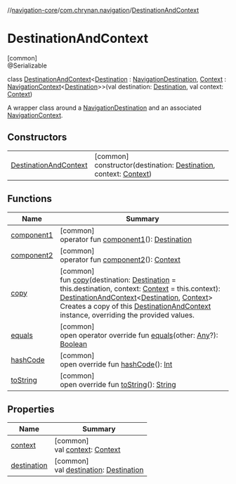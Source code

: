 //[navigation-core](../../../index.md)/[com.chrynan.navigation](../index.md)/[DestinationAndContext](index.md)

# DestinationAndContext

[common]\
@Serializable

class [DestinationAndContext](index.md)&lt;[Destination](index.md) : [NavigationDestination](../index.md#1223765350%2FClasslikes%2F-215881696), [Context](index.md) : [NavigationContext](../-navigation-context/index.md)&lt;[Destination](index.md)&gt;&gt;(val destination: [Destination](index.md), val context: [Context](index.md))

A wrapper class around a [NavigationDestination](../index.md#1223765350%2FClasslikes%2F-215881696) and an associated [NavigationContext](../-navigation-context/index.md).

## Constructors

| | |
|---|---|
| [DestinationAndContext](-destination-and-context.md) | [common]<br>constructor(destination: [Destination](index.md), context: [Context](index.md)) |

## Functions

| Name | Summary |
|---|---|
| [component1](component1.md) | [common]<br>operator fun [component1](component1.md)(): [Destination](index.md) |
| [component2](component2.md) | [common]<br>operator fun [component2](component2.md)(): [Context](index.md) |
| [copy](copy.md) | [common]<br>fun [copy](copy.md)(destination: [Destination](index.md) = this.destination, context: [Context](index.md) = this.context): [DestinationAndContext](index.md)&lt;[Destination](index.md), [Context](index.md)&gt;<br>Creates a copy of this [DestinationAndContext](index.md) instance, overriding the provided values. |
| [equals](equals.md) | [common]<br>open operator override fun [equals](equals.md)(other: [Any](https://kotlinlang.org/api/latest/jvm/stdlib/kotlin/-any/index.html)?): [Boolean](https://kotlinlang.org/api/latest/jvm/stdlib/kotlin/-boolean/index.html) |
| [hashCode](hash-code.md) | [common]<br>open override fun [hashCode](hash-code.md)(): [Int](https://kotlinlang.org/api/latest/jvm/stdlib/kotlin/-int/index.html) |
| [toString](to-string.md) | [common]<br>open override fun [toString](to-string.md)(): [String](https://kotlinlang.org/api/latest/jvm/stdlib/kotlin/-string/index.html) |

## Properties

| Name | Summary |
|---|---|
| [context](context.md) | [common]<br>val [context](context.md): [Context](index.md) |
| [destination](destination.md) | [common]<br>val [destination](destination.md): [Destination](index.md) |
